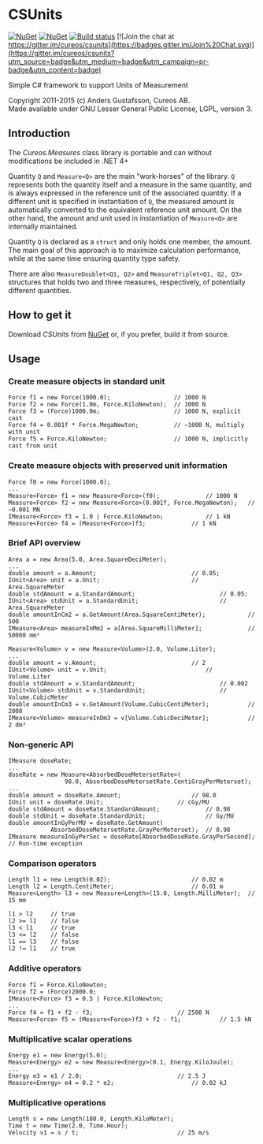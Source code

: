 # CSUnits
[![NuGet](https://img.shields.io/nuget/v/Ivy.Measures.svg)](https://www.nuget.org/packages/Ivy.Measures/)
[![NuGet](https://img.shields.io/nuget/dt/Ivy.Measures.svg)](https://www.nuget.org/packages/Ivy.Measures/)
[![Build status](https://ci.appveyor.com/api/projects/status/6rntuke5f9y307n0?svg=true)](https://ci.appveyor.com/project/anders9ustafsson/csunits)
[![Join the chat at https://gitter.im/cureos/csunits](https://badges.gitter.im/Join%20Chat.svg)](https://gitter.im/cureos/csunits?utm_source=badge&utm_medium=badge&utm_campaign=pr-badge&utm_content=badge)

Simple C# framework to support Units of Measurement

Copyright 2011-2015 (c) Anders Gustafsson, Cureos AB.  
Made available under GNU Lesser General Public License, LGPL, version 3.


## Introduction

The *Cureos.Measures* class library is portable and can without modifications be included in .NET 4+

Quantity `Q` and `Measure<Q>` are the main "work-horses" of the library. `Q` represents both the quantity itself and a measure in the same quantity, and is always expressed in the reference unit of the associated quantity. If a different unit is specified in instantiation of `Q`, the measured amount is automatically converted to the equivalent reference unit amount. On the other hand, the amount and unit used in instantiation of `Measure<Q>` are internally maintained.

Quantity `Q` is declared as a `struct` and only holds one member, the amount. The main goal of this approach is to maximize calculation performance, while at the same time ensuring quantity type safety.

There are also `MeasureDoublet<Q1, Q2>` and `MeasureTriplet<Q1, Q2, Q3>` structures that holds two and three measures, respectively, of potentially different quantities.

## How to get it

Download *CSUnits* from [NuGet](https://www.nuget.org/packages/Ivy.Measures/) or, if you prefer, build it from source.

## Usage

### Create measure objects in standard unit

    Force f1 = new Force(1000.0);                  // 1000 N
    Force f2 = new Force(1.0m, Force.KiloNewton);  // 1000 N
    Force f3 = (Force)1000.0m;                     // 1000 N, explicit cast
    Force f4 = 0.001f * Force.MegaNewton;          // ~1000 N, multiply with unit
    Force f5 = Force.KiloNewton;                   // 1000 N, implicitly cast from unit

### Create measure objects with preserved unit information

    Force f0 = new Force(1000.0);
	...
    Measure<Force> f1 = new Measure<Force>(f0);				// 1000 N
    Measure<Force> f2 = new Measure<Force>(0.001f, Force.MegaNewton);	// ~0.001 MN
    IMeasure<Force> f3 = 1.0 | Force.KiloNewton;			// 1 kN
    Measure<Force> f4 = (Measure<Force>)f3;				// 1 kN

### Brief API overview

	Area a = new Area(5.0, Area.SquareDeciMeter);
	...
	double amount = a.Amount;							// 0.05;
	IUnit<Area> unit = a.Unit;							// Area.SquareMeter
	double stdAmount = a.StandardAmount;						// 0.05;
	IUnit<Area> stdUnit = a.StandardUnit;						// Area.SquareMeter
	double amountInCm2 = a.GetAmount(Area.SquareCentiMeter);			// 500
	IMeasure<Area> measureInMm2 = a[Area.SquareMilliMeter];				// 50000 mm²
	
	Measure<Volume> v = new Measure<Volume>(2.0, Volume.Liter);
	...
	double amount = v.Amount;							// 2
	IUnit<Volume> unit = v.Unit;							// Volume.Liter
	double stdAmount = v.StandardAmount;						// 0.002
	IUnit<Volume> stdUnit = v.StandardUnit;						// Volume.CubicMeter
	double amountInCm3 = v.GetAmount(Volume.CubicCentiMeter);			// 2000
	IMeasure<Volume> measureInDm3 = v[Volume.CubicDeciMeter];			// 2 dm³

### Non-generic API

	IMeasure doseRate;
	...
	doseRate = new Measure<AbsorbedDoseMetersetRate>(
					98.0, AbsorbedDoseMetersetRate.CentiGrayPerMeterset);
	...
	double amount = doseRate.Amount;					// 98.0
	IUnit unit = doseRate.Unit;						// cGy/MU
	double stdAmount = doseRate.StandardAmount;				// 0.98
	double stdUnit = doseRate.StandardUnit;					// Gy/MU
	double amountInGyPerMU = doseRate.GetAmount(
				AbsorbedDoseMetersetRate.GrayPerMeterset);	// 0.98
	IMeasure measureInGyPerSec = doseRate[AbsorbedDoseRate.GrayPerSecond];	// Run-time exception
					
### Comparison operators

	Length l1 = new Length(0.02);						// 0.02 m
	Length l2 = Length.CentiMeter;						// 0.01 m
	Measure<Length> l3 = new Measure<Length>(15.0, Length.MilliMeter);	// 15 mm

	l1 > l2		// true
	l2 >= l1	// false
	l3 < l1		// true
	l3 <= l2	// false
	l1 == l3	// false
	l2 != l1	// true

### Additive operators

	Force f1 = Force.KiloNewton;
	Force f2 = (Force)2000.0;
	IMeasure<Force> f3 = 0.5 | Force.KiloNewton;
	...
	Force f4 = f1 + f2 - f3;						// 2500 N
	Measure<Force> f5 = (Measure<Force>)f3 + f2 - f1;			// 1.5 kN

### Multiplicative scalar operations

	Energy e1 = new Energy(5.0);
	Measure<Energy> e2 = new Measure<Energy>(0.1, Energy.KiloJoule);
	...
	Energy e3 = e1 / 2.0;							// 2.5 J
	Measure<Energy> e4 = 0.2 * e2;						// 0.02 kJ

### Multiplicative operations

	Length s = new Length(180.0, Length.KiloMeter);
	Time t = new Time(2.0, Time.Hour);
	Velocity v1 = s / t;							// 25 m/s

